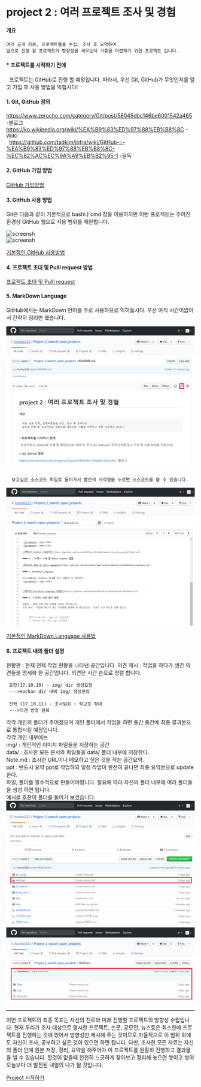 # project 2 : 여러 프로젝트 조사 및 경험  

#### 개요  

    여러 공개 자료, 프로젝트들을 수집, 조사 후 요약하여   
    앞으로 진행 할 프로젝트의 방향성을 세우는데 기틀을 마련하기 위한 프로젝트 입니다.

#### * 프로젝트를 시작하기 전에  

    프로젝트는 GitHub로 진행 할 예정입니다. 따라서, 우선 Git, GitHub가 무엇인지를 알고 가입 후 사용 방법을 익힙시다!
    
#### 1. Git, GitHub 정의  

https://www.zerocho.com/category/Git/post/58045dbc146be6001542a465  -블로그  
https://ko.wikipedia.org/wiki/%EA%B9%83%ED%97%88%EB%B8%8C  - WiKi<br>  
https://github.com/tadkim/infra/wiki/GitHub-::-%EA%B9%83%ED%97%88%EB%B8%8C-%EC%82%AC%EC%9A%A9%EB%B2%95-1 -필독   

#### 2. GitHub 가입 방법  

[GitHub 가입방법](https://github.com/hochan222/Search/blob/master/GitHub%20%EA%B0%80%EC%9E%85%EB%B0%A9%EB%B2%95.md)  

#### 3. GitHub 사용 방법  
 
Git은 다음과 같이 기본적으로 bash나 cmd 창을 이용하지만 이번 프로젝트는 주어진 환경상 GitHub 웹으로 사용 범위를 제한합니다.    
  
![screensh](./img/1.PNG)  
![screensh](./img/2.PNG)  

[기본적인 GitHub 사용방법](https://github.com/hochan222/Search/blob/master/how_to_use_Git(Hub).md)   

#### 4. 프로젝트 초대 및 Pulll request 방법  

[프로젝트 초대 및 Pulll request](https://github.com/hochan222/Search/blob/master/GitHub%20pullrequests.md)

#### 5. MarkDown Language  

GitHub에서는 MarkDown 언어를 주로 사용하므로 익혀둡시다. 우선 아직 시간이없어서 간략히 정리만 했습니다.    
     
![screensh](./img/3.PNG)  

      보고싶은 소스코드 파일로 들어가서 빨간색 사각형을 누르면 소스코드를 볼 수 있습니다. 
 
![screensh](./img/4.PNG)  


[기본적인 MarkDown Language 사용법](https://github.com/hochan222/Search/blob/master/MarkDown.md)   

#### 6. 프로젝트 내의 폴더 설명

현황판 : 현재 전체 작업 현황을 나타낸 공간입니다.
의견 제시 : 작업을 하다가 생긴 의견들을 명세화 한 공간입니다. 의견은 시간 순으로 정렬 합니다.  
     
     
     호찬(17.10.10) - img/ dir 생성요청 
     --->Hochan dir 내에 img/ 생성완료
     
     진혁 (17.10.11) - 조사범위 ~ 학교로 확대 
     --->의견 반영 완료 
  
각각 개인의 폴더가 주어졌으며 개인 폴더에서 작업을 하면 중간 중간에 최종 결과본으로 통합시킬 예정입니다. <br>
각각 개인 내부에는 <br> 
img/ : 개인적인 이미지 파일들을 저장하는 공간  
data/ : 조사한 모든 문서와 파일들을 data/ 폴더 내부에 저장한다.  
Note.md : 조사한 URL이나 메모하고 싶은 것을 적는 공간요약.  <br>
ppt : 반드시 요약 ppt로 작업하되 일정 작업이 완전히 끝나면 최종 요약본으로 update 한다.   
파일, 폴더를 필수적으로 만들어야합니다.
필요에 따라 자신의 폴더 내부에 여러 폴더들을 생성 하면 됩니다. <br>
예시로 호찬이 폴더를 들어가 보겠습니다.  
![screensh](./img/5.PNG)  
![screensh](./img/6.PNG)  

- - -

이번 프로젝트의 최종 목표는 자신의 진로와 미래 진행할 프로젝트의 방향성 수립입니다. 현재 우리가 조사 대상으로 명시한 프로젝트, 논문, 공모전, 뉴스등은 최소한에 프로젝트를 진행하는 것에 있어서 방향성만 제시해 주는 것이므로 자율적으로 이 범위 외에도 자신이 조사, 공부하고 싶은 것이 있으면 하면 됩니다. 다만, 조사한 모든 자료는 자신의 폴더 안에 원본 저장, 정리, 요약을 해주어야 이 프로젝트를 원활히 진행하고 결과물을 낼 수 있습니다. 할것이 없을때 천천히 느긋하게 찾아보고 정리해 놓으면 쌓이고 쌓여 오늘보다 더 발전된 내일의 나가 될 것입니다.

[Project 시작하기](https://github.com/hochan222/Project_2_search_open_projects/blob/master/%ED%98%84%ED%99%A9%ED%8C%90.md)  
